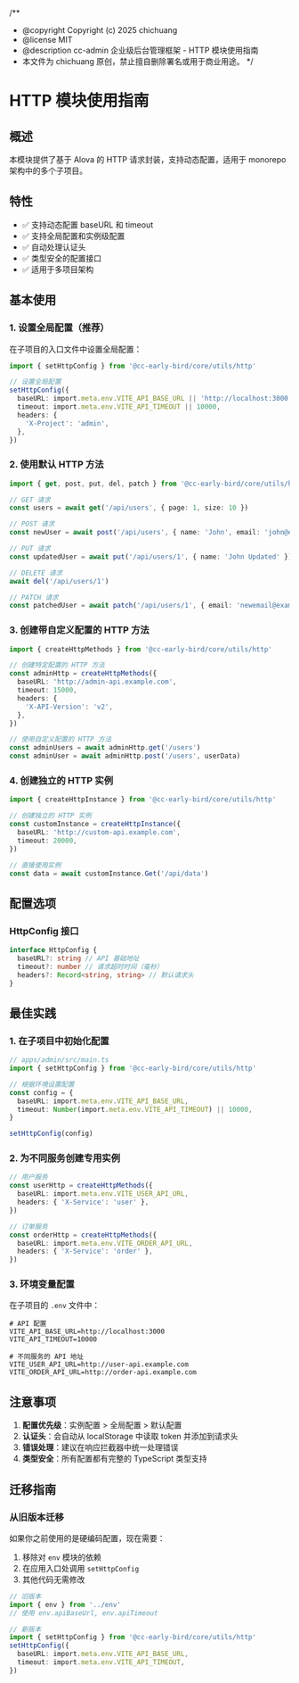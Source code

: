 /\*\*

- @copyright Copyright (c) 2025 chichuang
- @license MIT
- @description cc-admin 企业级后台管理框架 - HTTP 模块使用指南
- 本文件为 chichuang 原创，禁止擅自删除署名或用于商业用途。
  \*/

# HTTP 模块使用指南

## 概述

本模块提供了基于 Alova 的 HTTP 请求封装，支持动态配置，适用于 monorepo 架构中的多个子项目。

## 特性

- ✅ 支持动态配置 baseURL 和 timeout
- ✅ 支持全局配置和实例级配置
- ✅ 自动处理认证头
- ✅ 类型安全的配置接口
- ✅ 适用于多项目架构

## 基本使用

### 1. 设置全局配置（推荐）

在子项目的入口文件中设置全局配置：

```typescript
import { setHttpConfig } from '@cc-early-bird/core/utils/http'

// 设置全局配置
setHttpConfig({
  baseURL: import.meta.env.VITE_API_BASE_URL || 'http://localhost:3000',
  timeout: import.meta.env.VITE_API_TIMEOUT || 10000,
  headers: {
    'X-Project': 'admin',
  },
})
```

### 2. 使用默认 HTTP 方法

```typescript
import { get, post, put, del, patch } from '@cc-early-bird/core/utils/http'

// GET 请求
const users = await get('/api/users', { page: 1, size: 10 })

// POST 请求
const newUser = await post('/api/users', { name: 'John', email: 'john@example.com' })

// PUT 请求
const updatedUser = await put('/api/users/1', { name: 'John Updated' })

// DELETE 请求
await del('/api/users/1')

// PATCH 请求
const patchedUser = await patch('/api/users/1', { email: 'newemail@example.com' })
```

### 3. 创建带自定义配置的 HTTP 方法

```typescript
import { createHttpMethods } from '@cc-early-bird/core/utils/http'

// 创建特定配置的 HTTP 方法
const adminHttp = createHttpMethods({
  baseURL: 'http://admin-api.example.com',
  timeout: 15000,
  headers: {
    'X-API-Version': 'v2',
  },
})

// 使用自定义配置的 HTTP 方法
const adminUsers = await adminHttp.get('/users')
const adminUser = await adminHttp.post('/users', userData)
```

### 4. 创建独立的 HTTP 实例

```typescript
import { createHttpInstance } from '@cc-early-bird/core/utils/http'

// 创建独立的 HTTP 实例
const customInstance = createHttpInstance({
  baseURL: 'http://custom-api.example.com',
  timeout: 20000,
})

// 直接使用实例
const data = await customInstance.Get('/api/data')
```

## 配置选项

### HttpConfig 接口

```typescript
interface HttpConfig {
  baseURL?: string // API 基础地址
  timeout?: number // 请求超时时间（毫秒）
  headers?: Record<string, string> // 默认请求头
}
```

## 最佳实践

### 1. 在子项目中初始化配置

```typescript
// apps/admin/src/main.ts
import { setHttpConfig } from '@cc-early-bird/core/utils/http'

// 根据环境设置配置
const config = {
  baseURL: import.meta.env.VITE_API_BASE_URL,
  timeout: Number(import.meta.env.VITE_API_TIMEOUT) || 10000,
}

setHttpConfig(config)
```

### 2. 为不同服务创建专用实例

```typescript
// 用户服务
const userHttp = createHttpMethods({
  baseURL: import.meta.env.VITE_USER_API_URL,
  headers: { 'X-Service': 'user' },
})

// 订单服务
const orderHttp = createHttpMethods({
  baseURL: import.meta.env.VITE_ORDER_API_URL,
  headers: { 'X-Service': 'order' },
})
```

### 3. 环境变量配置

在子项目的 `.env` 文件中：

```env
# API 配置
VITE_API_BASE_URL=http://localhost:3000
VITE_API_TIMEOUT=10000

# 不同服务的 API 地址
VITE_USER_API_URL=http://user-api.example.com
VITE_ORDER_API_URL=http://order-api.example.com
```

## 注意事项

1. **配置优先级**：实例配置 > 全局配置 > 默认配置
2. **认证头**：会自动从 localStorage 中读取 token 并添加到请求头
3. **错误处理**：建议在响应拦截器中统一处理错误
4. **类型安全**：所有配置都有完整的 TypeScript 类型支持

## 迁移指南

### 从旧版本迁移

如果你之前使用的是硬编码配置，现在需要：

1. 移除对 `env` 模块的依赖
2. 在应用入口处调用 `setHttpConfig`
3. 其他代码无需修改

```typescript
// 旧版本
import { env } from '../env'
// 使用 env.apiBaseUrl, env.apiTimeout

// 新版本
import { setHttpConfig } from '@cc-early-bird/core/utils/http'
setHttpConfig({
  baseURL: import.meta.env.VITE_API_BASE_URL,
  timeout: import.meta.env.VITE_API_TIMEOUT,
})
```

